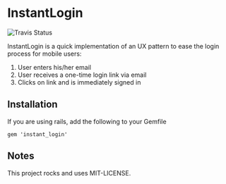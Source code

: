 InstantLogin
============

![Travis Status](https://travis-ci.org/railslove/instant_login.svg)

InstantLogin is a quick implementation of an UX pattern to ease the login process for mobile users:

1. User enters his/her email
2. User receives a one-time login link via email
3. Clicks on link and is immediately signed in

Installation
------------

If you are using rails, add the following to your Gemfile

    gem 'instant_login'

Notes
-----

This project rocks and uses MIT-LICENSE.
